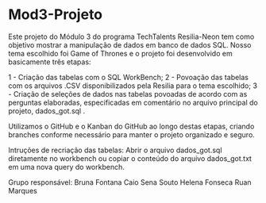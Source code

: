 # Mod3-Projeto
 
Este projeto do Módulo 3 do programa TechTalents Resilia-Neon tem como objetivo mostrar a manipulação de dados em banco de dados SQL. Nosso tema escolhido foi Game of Thrones e o projeto foi desenvolvido em basicamente três etapas:

1 - Criação das tabelas com o SQL WorkBench;
2 - Povoação das tabelas com os arquivos .CSV disponibilizados pela Resilia para o tema escolhido;
3 - Criação de seleções de dados nas tabelas povoadas de acordo com as perguntas elaboradas, especificadas em comentário no arquivo principal do projeto, dados_got.sql .

Utilizamos o GitHub e o Kanban do GitHub ao longo destas etapas, criando branches conforme necessário para manter o projeto organizado e seguro.

Intruções de recriação das tabelas:
Abrir o arquivo dados_got.sql diretamente no workbench ou copiar o conteúdo do arquivo dados_got.txt em uma nova query do workbench.

Grupo responsável:
Bruna Fontana
Caio Sena Souto
Helena Fonseca
Ruan Marques
